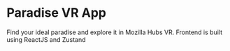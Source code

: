 # Paradise VR App
Find your ideal paradise and explore it in Mozilla Hubs VR. Frontend is built using ReactJS and Zustand
